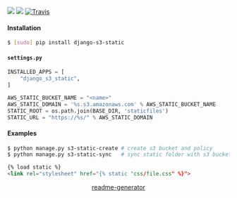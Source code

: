 <!--
https://pypi.org/project/readme-generator/
-->

[![](https://img.shields.io/pypi/pyversions/django-s3-static.svg?longCache=True)](https://pypi.org/project/django-s3-static/)
[![](https://img.shields.io/pypi/v/django-s3-static.svg?maxAge=3600)](https://pypi.org/project/django-s3-static/)
[![Travis](https://api.travis-ci.org/looking-for-a-job/django-s3-static.py.svg?branch=master)](https://travis-ci.org/looking-for-a-job/django-s3-static.py/)

#### Installation
```bash
$ [sudo] pip install django-s3-static
```

#### `settings.py`
```python
INSTALLED_APPS = [
    "django_s3_static",
]

AWS_STATIC_BUCKET_NAME = "<name>"
AWS_STATIC_DOMAIN = '%s.s3.amazonaws.com' % AWS_STATIC_BUCKET_NAME
STATIC_ROOT = os.path.join(BASE_DIR, 'staticfiles')
STATIC_URL = "https://%s/" % AWS_STATIC_DOMAIN
```

#### Examples
```bash
$ python manage.py s3-static-create # create s3 bucket and policy
$ python manage.py s3-static-sync   # sync static folder with s3 bucket
```

```html
{% load static %}
<link rel="stylesheet" href="{% static "css/file.css" %}">
```

<p align="center">
    <a href="https://pypi.org/project/readme-generator/">readme-generator</a>
</p>